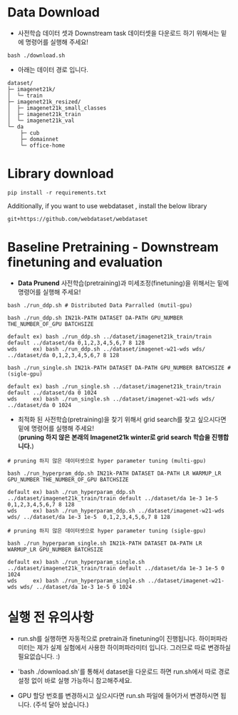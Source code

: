 # Data Download
* 사전학습 데이터 셋과 Downstream task 데이터셋을 다운로드 하기 위해서는 밑에 명령어를 실행해 주세요! 
```
bash ./download.sh
```
* 아래는 데이터 경로 입니다. 
```
dataset/
├─ imagenet21k/
│  └─ train
├─ imagenet21k_resized/
│  ├─ imagenet21k_small_classes 
│  ├─ imagenet21k_train  
│  └─ imagenet21k_val
└─ da
    ├─ cub
    ├─ domainnet
    └─ office-home
```
# Library download
```
pip install -r requirements.txt
```

Additionally, if you want to use webdataset , install the below library
```
git+https://github.com/webdataset/webdataset
```


# Baseline Pretraining - Downstream finetuning and evaluation 

* **Data Prunend** 사전학습(pretraining)과 미세조정(finetuning)을 위해서는 밑에 명령어를 실행해 주세요! 
```
bash ./run_ddp.sh # Distributed Data Parralled (mutil-gpu) 

bash ./run_ddp.sh IN21k-PATH DATASET DA-PATH GPU_NUMBER THE_NUMBER_OF_GPU BATCHSIZE

default ex) bash ./run_ddp.sh ../dataset/imagenet21k_train/train default ../dataset/da 0,1,2,3,4,5,6,7 8 128
wds     ex) bash ./run_ddp.sh ../dataset/imagenet-w21-wds wds/ ../dataset/da 0,1,2,3,4,5,6,7 8 128
```
```
bash ./run_single.sh IN21k-PATH DATASET DA-PATH GPU_NUMBER BATCHSIZE # (sigle-gpu)

default ex) bash ./run_single.sh ../dataset/imagenet21k_train/train default ../dataset/da 0 1024
wds     ex) bash ./run_single.sh ../dataset/imagenet-w21-wds wds/ ../dataset/da 0 1024
```

* 최적화 된 사전학습(pretraining)을 찾기 위해서 grid search를 찾고 싶으시다면 밑에 명령어를 실행해 주세요!<br/>
(**pruning 하지 않은 본래의 Imagenet21k winter로 grid search 학습을 진행합니다.**)
```
# pruning 하지 않은 데이터셋으로 hyper parameter tuning (multi-gpu) 

bash ./run_hyperpram_ddp.sh IN21k-PATH DATASET DA-PATH LR WARMUP_LR GPU_NUMBER THE_NUMBER_OF_GPU BATCHSIZE

default ex) bash ./run_hyperparam_ddp.sh ../dataset/imagenet21k_train/train default ../dataset/da 1e-3 1e-5 0,1,2,3,4,5,6,7 8 128
wds     ex) bash ./run_hyperparam_ddp.sh ../dataset/imagenet-w21-wds wds/ ../dataset/da 1e-3 1e-5  0,1,2,3,4,5,6,7 8 128
```
```
# pruning 하지 않은 데이터셋으로 hyper parameter tuning (sigle-gpu)

bash ./run_hyperparam_single.sh IN21k-PATH DATASET DA-PATH LR WARMUP_LR GPU_NUMBER BATCHSIZE

default ex) bash ./run_hyperparam_single.sh ../dataset/imagenet21k_train/train default ../dataset/da 1e-3 1e-5 0 1024
wds     ex) bash ./run_hyperparam_single.sh ../dataset/imagenet-w21-wds wds/ ../dataset/da 1e-3 1e-5 0 1024
```

# 실행 전 유의사항

* run.sh를 실행하면 자동적으로 pretrain과 finetuning이 진행됩니다. 하이퍼파라미터는 제가 실제 실험에서 사용한 하이퍼파라미터 입니다. 그러므로 따로 변경하실 필요없습니다. :)

* 'bash ./download.sh'를 통해서 dataset을 다운로드 하면 run.sh에서 따로 경로 설정 없이 바로 실행 가능하니 참고해주세요.

* GPU 할당 번호를 변경하시고 싶으시다면 run.sh 파일에 들어가서 변경하시면 됩니다. (주석 달아 놨습니다.)
